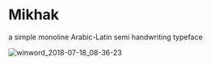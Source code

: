 # Mikhak
a simple monoline Arabic-Latin semi handwriting typeface

![winword_2018-07-18_08-36-23](https://user-images.githubusercontent.com/25493297/42892160-fecb6320-8a65-11e8-81a7-250aee36f9b0.png)

